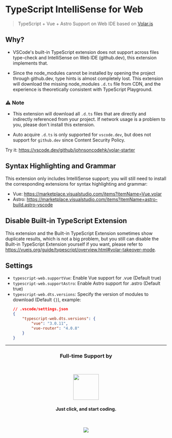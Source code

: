 # TypeScript IntelliSense for Web

> TypeScript + Vue + Astro Support on Web IDE based on [Volar.js](https://volarjs.github.io/)

## Why?

- VSCode's built-in TypeScript extension does not support across files type-check and IntelliSense on Web IDE (github.dev), this extension implements that.

- Since the node_modules cannot be installed by opening the project through github.dev, type hints is almost completely lost. This extension will download the missing node_modules `.d.ts` file from CDN, and the experience is theoretically consistent with TypeScript Playground.

### ⚠️ Note

- This extension will download all `.d.ts` files that are directly and indirectly referenced from your project. If network usage is a problem to you, please don't install this extension.

- Auto acquire `.d.ts` is only supported for `vscode.dev`, but does not support for `github.dev` since Content Security Policy.

Try it: https://vscode.dev/github/johnsoncodehk/volar-starter

## Syntax Highlighting and Grammar

This extension only includes IntelliSense support; you will still need to install the corresponding extensions for syntax highlighting and grammar:

- Vue: https://marketplace.visualstudio.com/items?itemName=Vue.volar
- Astro: https://marketplace.visualstudio.com/items?itemName=astro-build.astro-vscode

## Disable Built-in TypeScript Extension

This extension and the Built-in TypeScript Extension sometimes show duplicate results, which is not a big problem, but you still can disable the Built-in TypeScript Extension yourself if you want, please refer to https://vuejs.org/guide/typescript/overview.html#volar-takeover-mode.

## Settings

- `typescript-web.supportVue`: Enable Vue support for .vue (Default true)
- `typescript-web.supportAstro`: Enable Astro support for .astro (Default true)
- `typescript-web.dts.versions`: Specify the version of modules to download (Default `{}`), example:
    ```json
    // .vscode/settings.json
    {
        "typescript-web.dts.versions": {
            "vue": "3.0.11",
            "vue-router": "4.0.8"
        }
    }
    ```

---

<h3 align="center">Full-time Support by</h3>
<br />

<p align="center">
	<span>
		<a href="https://stackblitz.com/"><img src="https://raw.githubusercontent.com/johnsoncodehk/volar/HEAD/.github/sponsors/StackBlitz.png" height="80" /></a>
		<h4 align="center">Just click, and start coding.</h4>
	</span>
</p>
<br />

<p align="center">
  <a href="https://cdn.jsdelivr.net/gh/johnsoncodehk/sponsors/sponsors.svg">
    <img src="https://cdn.jsdelivr.net/gh/johnsoncodehk/sponsors/sponsors.png"/>
  </a>
</p>
